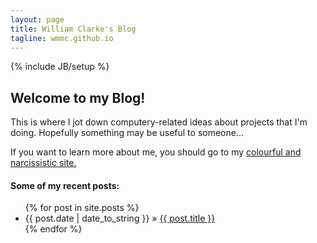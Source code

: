 ```yaml
---
layout: page
title: William Clarke's Blog
tagline: wmmc.github.io
---
```

{% include JB/setup %}

## Welcome to my Blog!

This is where I jot down computery-related ideas about projects that I'm doing.
Hopefully something may be useful to someone...

If you want to learn more about me, you should go to my [colourful and narcissistic site.](http://wmmclarke.com)


#### Some of my recent posts:

<ul class="posts">
  {% for post in site.posts %}
    <li><span>{{ post.date | date_to_string }}</span> &raquo; <a href="{{ BASE_PATH }}{{ post.url }}">{{ post.title }}</a></li>
  {% endfor %}
</ul>
